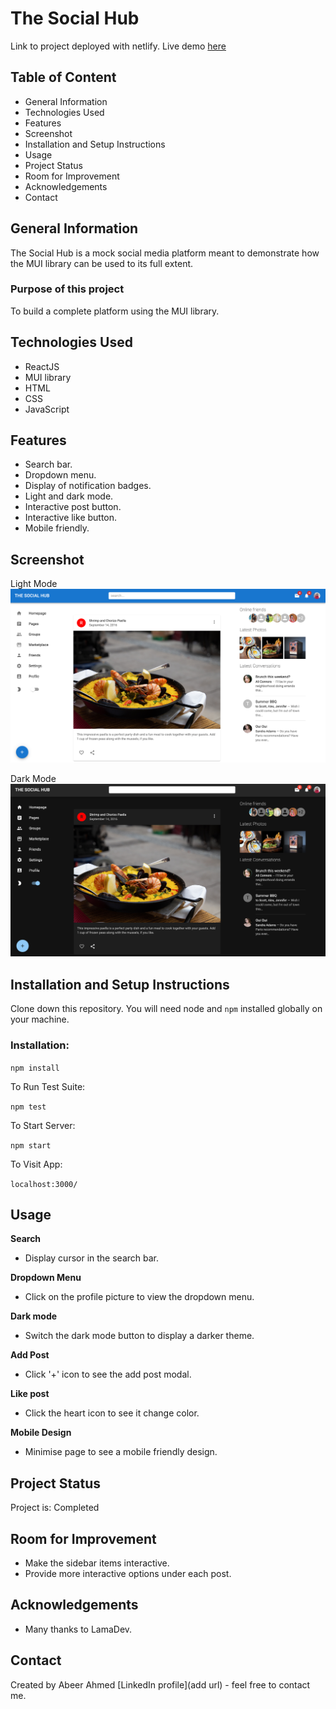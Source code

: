 # The Social Hub
Link to project deployed with netlify. Live demo [here](https://the-social-hub.netlify.app/)

## Table of Content
* General Information
* Technologies Used
* Features
* Screenshot
* Installation and Setup Instructions
* Usage
* Project Status
* Room for Improvement
* Acknowledgements
* Contact

## General Information
The Social Hub is a mock social media platform meant to demonstrate how the MUI library can be used to its full extent.

### Purpose of this project

To build a complete platform using the MUI library.

## Technologies Used
* ReactJS
* MUI library
* HTML
* CSS
* JavaScript

## Features
* Search bar.
* Dropdown menu.
* Display of notification badges.
* Light and dark mode.
* Interactive post button.
* Interactive like button.
* Mobile friendly.

## Screenshot
Light Mode
![project screenshot](Screenshot1.png)

Dark Mode
![project screenshot](Screenshot2.png)

## Installation and Setup Instructions

Clone down this repository. You will need node and `npm` installed globally on your machine.

### Installation:

`npm install`

To Run Test Suite:

`npm test`

To Start Server:

`npm start`

To Visit App:

`localhost:3000/`

## Usage

**Search**

* Display cursor in the search bar.

**Dropdown Menu**

* Click on the profile picture to view the dropdown menu.

**Dark mode**

* Switch the dark mode button to display a darker theme.

**Add Post**

* Click '+' icon to see the add post modal.

**Like post**

* Click the heart icon to see it change color.

**Mobile Design**

* Minimise page to see a mobile friendly design.

## Project Status
Project is: Completed

## Room for Improvement
* Make the sidebar items interactive.
* Provide more interactive options under each post.

## Acknowledgements
* Many thanks to LamaDev.

## Contact
Created by Abeer Ahmed [LinkedIn profile](add url) - feel free to contact me.

